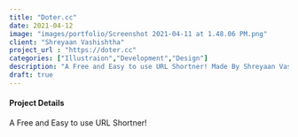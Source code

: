 ```yaml
---
title: "Doter.cc"
date: 2021-04-12
image: "images/portfolio/Screenshot 2021-04-11 at 1.48.06 PM.png"
client: "Shreyaan Vashishtha"
project_url : "https://doter.cc"
categories: ["Illustraion","Development","Design"]
description: "A Free and Easy to use URL Shortner! Made By Shreyaan Vashishtha"
draft: true
---
```


#### Project Details
A Free and Easy to use URL Shortner!
